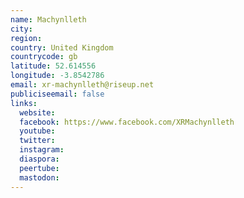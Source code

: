 ```yaml
---
name: Machynlleth
city:
region:
country: United Kingdom
countrycode: gb
latitude: 52.614556
longitude: -3.8542786
email: xr-machynlleth@riseup.net
publiciseemail: false
links:
  website:
  facebook: https://www.facebook.com/XRMachynlleth
  youtube:
  twitter:
  instagram:
  diaspora:
  peertube:
  mastodon:
---
```

